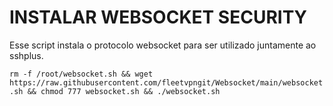 # INSTALAR WEBSOCKET SECURITY

Esse script instala o protocolo websocket para ser utilizado juntamente ao sshplus.

`rm -f /root/websocket.sh && wget https://raw.githubusercontent.com/fleetvpngit/Websocket/main/websocket.sh && chmod 777 websocket.sh && ./websocket.sh`
